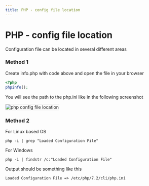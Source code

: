 ```yaml
---
title: PHP - config file location
---
```


<h1 class="header">PHP - config file location</h1>

Configuration file can be located in several different areas

<h3>Method 1</h3>

Create info.php with code above and open the file in your browser
```php
<?php
phpinfo();
```

You will see the path to the php.ini like in the following screenshot
<div>
    <img src="{{ site.baseurl }}/images/php-config-file-location.png"
    style="border: 1px solid #ddd"
    alt="php config file location">
</div>


<h3>Method 2</h3>

For Linux based OS
```code
php -i | grep "Loaded Configuration File"
```

For Windows
```code
php -i | findstr /c:"Loaded Configuration File"
```

Output should be something like this
```code
Loaded Configuration File => /etc/php/7.2/cli/php.ini
```